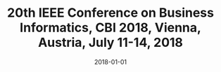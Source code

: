 ---
abstract: ''
authors:
- Henderik A. Proper
- Stefan Strecker
- Christian Huemer
date: '2018-01-01'
featured: false
links:
- name: Publik
  url: https://publik.tuwien.ac.at/showentry.php?ID=276797&lang=2
publication: 'IEEE Computer Society, 2018, ISBN: 978-1-5386-7016-3; 206 pages'
publication_types:
- '5'
publishDate: '2018-01-01'
title: 20th IEEE Conference on Business Informatics, CBI 2018, Vienna, Austria, July
  11-14, 2018
url_pdf: ''
---